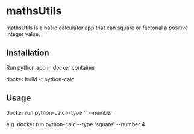 # mathsUtils

mathsUtils is a basic calculator app that can square or factorial a positive integer value.

## Installation 

Run python app in docker container

docker build -t python-calc .

## Usage

docker run python-calc --type '' --number

e.g. docker run python-calc --type 'square' --number 4
